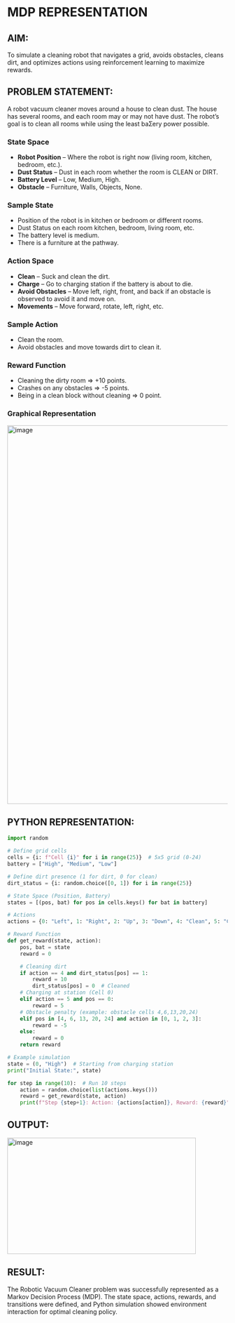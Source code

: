 # MDP REPRESENTATION

## AIM:
To simulate a cleaning robot that navigates a grid, avoids obstacles, cleans dirt, and optimizes actions using reinforcement learning to maximize rewards.

## PROBLEM STATEMENT:
A robot vacuum cleaner moves around a house to clean dust. The house has 
several rooms, and each room may or may not have dust. The robot’s goal is to 
clean all rooms while using the least baƩery power possible.

### State Space
- **Robot Position** – Where the robot is right now (living room, kitchen, bedroom, etc.).
- **Dust Status** – Dust in each room whether the room is CLEAN or DIRT.
- **Battery Level** – Low, Medium, High.
- **Obstacle** – Furniture, Walls, Objects, None.
 

### Sample State
- Position of the robot is in kitchen or bedroom or different rooms.
- Dust Status on each room kitchen, bedroom, living room, etc.
- The battery level is medium.
- There is a furniture at the pathway.


### Action Space
- **Clean** – Suck and clean the dirt.
- **Charge** – Go to charging station if the battery is about to die.
- **Avoid Obstacles** – Move left, right, front, and back if an obstacle is observed to avoid it and move on.
- **Movements** – Move forward, rotate, left, right, etc.

### Sample Action
- Clean the room.
- Avoid obstacles and move towards dirt to clean it.

### Reward Function
- Cleaning the dirty room => +10 points.
- Crashes on any obstacles => -5 points.
- Being in a clean block without cleaning => 0 point.

### Graphical Representation
<img width="877" height="863" alt="image" src="https://github.com/user-attachments/assets/5a085c36-baf9-4651-b1e8-7e8ef01e5152" />

## PYTHON REPRESENTATION:
```python
import random

# Define grid cells
cells = {i: f"Cell {i}" for i in range(25)}  # 5x5 grid (0-24)
battery = ["High", "Medium", "Low"]

# Define dirt presence (1 for dirt, 0 for clean)
dirt_status = {i: random.choice([0, 1]) for i in range(25)}  

# State Space (Position, Battery)
states = [(pos, bat) for pos in cells.keys() for bat in battery]

# Actions
actions = {0: "Left", 1: "Right", 2: "Up", 3: "Down", 4: "Clean", 5: "Charge"}

# Reward Function
def get_reward(state, action):
    pos, bat = state
    reward = 0

    # Cleaning dirt
    if action == 4 and dirt_status[pos] == 1:
        reward = 10
        dirt_status[pos] = 0  # Cleaned
    # Charging at station (Cell 0)
    elif action == 5 and pos == 0:
        reward = 5
    # Obstacle penalty (example: obstacle cells 4,6,13,20,24)
    elif pos in [4, 6, 13, 20, 24] and action in [0, 1, 2, 3]:
        reward = -5
    else:
        reward = 0
    return reward

# Example simulation
state = (0, "High")  # Starting from charging station
print("Initial State:", state)

for step in range(10):  # Run 10 steps
    action = random.choice(list(actions.keys()))
    reward = get_reward(state, action)
    print(f"Step {step+1}: Action: {actions[action]}, Reward: {reward}")
```

## OUTPUT:
<img width="431" height="265" alt="image" src="https://github.com/user-attachments/assets/a0c2c63f-5c7b-4ffe-b9b1-495a61e9d395" />


## RESULT:
The Robotic Vacuum Cleaner problem was successfully represented as a Markov Decision Process (MDP). The state space, actions, rewards, and transitions were defined, and Python simulation showed environment interaction for optimal cleaning policy.
